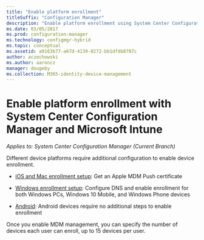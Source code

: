```yaml
---
title: "Enable platform enrollment"
titleSuffix: "Configuration Manager"
description: "Enable platform enrollment using System Center Configuration Manager and Microsoft Intune."
ms.date: 03/05/2017
ms.prod: configuration-manager
ms.technology: configmgr-hybrid
ms.topic: conceptual
ms.assetid: a9163b77-a67d-4139-8272-bb1dfdb8707c
author: aczechowski
ms.author: aaroncz
manager: dougeby
ms.collection: M365-identity-device-management
---
```

# Enable platform enrollment with System Center Configuration Manager and Microsoft Intune

*Applies to: System Center Configuration Manager (Current Branch)*

Different device platforms require additional configuration to enable device enrollment.
- [iOS and Mac enrollment setup](enroll-hybrid-ios-mac.md): Get an Apple MDM Push certificate

- [Windows enrollment setup](enroll-hybrid-windows.md): Configure DNS and enable enrollment for both Windows PCs, Windows 10 Mobile, and Windows Phone devices

- [Android](enroll-hybrid-android.md): Android devices require no additional steps to enable enrollment

Once you enable MDM management, you can specify the number of devices each user can enroll, up to 15 devices per user.
